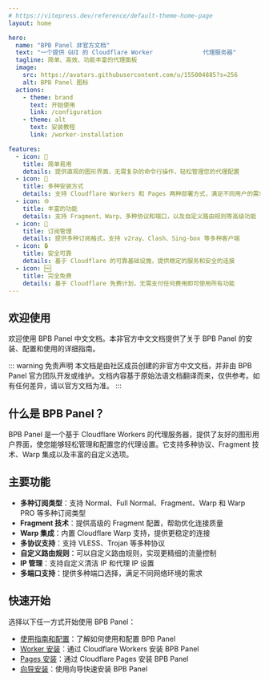 ```yaml
---
# https://vitepress.dev/reference/default-theme-home-page
layout: home

hero:
  name: "BPB Panel 非官方文档"
  text: "一个提供 GUI 的 Cloudflare Worker              代理服务器"
  tagline: 简单、高效、功能丰富的代理面板
  image:
    src: https://avatars.githubusercontent.com/u/155004885?s=256
    alt: BPB Panel 图标
  actions:
    - theme: brand
      text: 开始使用
      link: /configuration
    - theme: alt
      text: 安装教程
      link: /worker-installation

features:
  - icon: 🚀
    title: 简单易用
    details: 提供直观的图形界面，无需复杂的命令行操作，轻松管理您的代理配置
  - icon: 🔧
    title: 多种安装方式
    details: 支持 Cloudflare Workers 和 Pages 两种部署方式，满足不同用户的需求
  - icon: 🌐
    title: 丰富的功能
    details: 支持 Fragment、Warp、多种协议和端口，以及自定义路由规则等高级功能
  - icon: 🔄
    title: 订阅管理
    details: 提供多种订阅格式，支持 v2ray、Clash、Sing-box 等多种客户端
  - icon: 🔒
    title: 安全可靠
    details: 基于 Cloudflare 的可靠基础设施，提供稳定的服务和安全的连接
  - icon: 🆓
    title: 完全免费
    details: 基于 Cloudflare 免费计划，无需支付任何费用即可使用所有功能
---
```


## 欢迎使用

欢迎使用 BPB Panel 中文文档。本非官方中文文档提供了关于 BPB Panel 的安装、配置和使用的详细指南。

::: warning 免责声明
本文档是由社区成员创建的非官方中文文档，并非由 BPB Panel 官方团队开发或维护。文档内容基于原始法语文档翻译而来，仅供参考。如有任何差异，请以官方文档为准。
:::

## 什么是 BPB Panel？

BPB Panel 是一个基于 Cloudflare Workers 的代理服务器，提供了友好的图形用户界面，使您能够轻松管理和配置您的代理设置。它支持多种协议、Fragment 技术、Warp 集成以及丰富的自定义选项。

## 主要功能

- **多种订阅类型**：支持 Normal、Full Normal、Fragment、Warp 和 Warp PRO 等多种订阅类型
- **Fragment 技术**：提供高级的 Fragment 配置，帮助优化连接质量
- **Warp 集成**：内置 Cloudflare Warp 支持，提供更稳定的连接
- **多协议支持**：支持 VLESS、Trojan 等多种协议
- **自定义路由规则**：可以自定义路由规则，实现更精细的流量控制
- **IP 管理**：支持自定义清洁 IP 和代理 IP 设置
- **多端口支持**：提供多种端口选择，满足不同网络环境的需求

## 快速开始

选择以下任一方式开始使用 BPB Panel：

- [使用指南和配置](/configuration)：了解如何使用和配置 BPB Panel
- [Worker 安装](/worker-installation)：通过 Cloudflare Workers 安装 BPB Panel
- [Pages 安装](/pages-upload-installation)：通过 Cloudflare Pages 安装 BPB Panel
- [向导安装](/wizard-installation)：使用向导快速安装 BPB Panel
